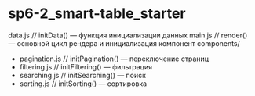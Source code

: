 # sp6-2_smart-table_starter

data.js                  // initData() — функция инициализации данных
main.js                     // render() — основной цикл рендера и инициализация компонент
components/
- pagination.js             // initPagination() — переключение страниц
- filtering.js             // initFiltering() — фильтрация
- searching.js             // initSearching() — поиск
- sorting.js             // initSorting() — сортировка
